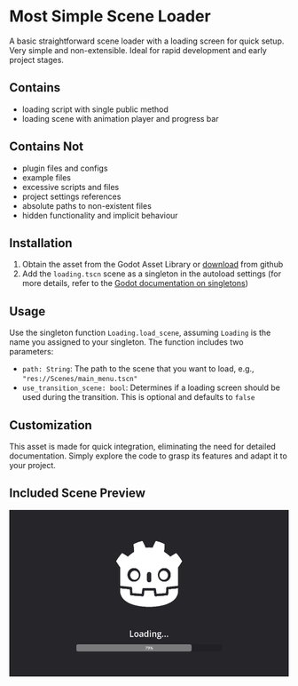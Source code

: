 # Most Simple Scene Loader

A basic straightforward scene loader with a loading screen for quick setup. Very simple and non-extensible. Ideal for rapid development and early project stages.

## Contains
- loading script with single public method
- loading scene with animation player and progress bar

## Contains Not
- plugin files and configs
- example files
- excessive scripts and files
- project settings references
- absolute paths to non-existent files
- hidden functionality and implicit behaviour

## Installation
1. Obtain the asset from the Godot Asset Library or [download](https://github.com/MikeAmputer/godot-simple-scene-loader/archive/refs/heads/master.zip) from github
2. Add the `loading.tscn` scene as a singleton in the autoload settings (for more details, refer to the [Godot documentation on singletons](https://docs.godotengine.org/en/stable/tutorials/scripting/singletons_autoload.html))

## Usage
Use the singleton function `Loading.load_scene`, assuming `Loading` is the name you assigned to your singleton.
The function includes two parameters:
- `path: String`: The path to the scene that you want to load, e.g., `"res://Scenes/main_menu.tscn"`
- `use_transition_scene: bool`: Determines if a loading screen should be used during the transition. This is optional and defaults to `false`

## Customization
This asset is made for quick integration, eliminating the need for detailed documentation. Simply explore the code to grasp its features and adapt it to your project.

## Included Scene Preview
<div style="display: flex; align-items: center;">
    <img src="_img/mssl.png" alt="Preview" height="300">
</div>
